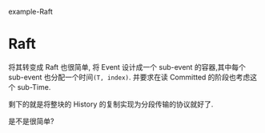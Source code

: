 example-Raft
# Raft

将其转变成 Raft 也很简单,
将 Event 设计成一个 sub-event 的容器,其中每个 sub-event 也分配一个时间`(T, index)`.
并要求在读 Committed 的阶段也考虑这个 sub-Time.

剩下的就是将整块的 History 的复制实现为分段传输的协议就好了.

是不是很简单?
